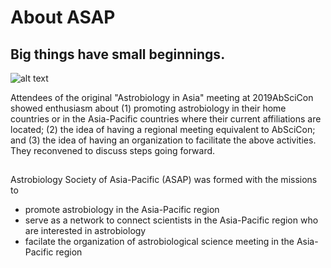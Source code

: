 # About ASAP

## Big things have small beginnings.

![alt text](https://higherlogicdownload.s3.amazonaws.com/AGU/734326d9-60a8-44e1-a26a-4592aff90992/UploadedImages/AbsiCon/AbSciCon_Space_Needle_Firs_Stars_Logo_322x275.jpg)

Attendees of the original "Astrobiology in Asia" meeting at 2019AbSciCon showed enthusiasm about (1) promoting astrobiology in their home countries or in the Asia-Pacific countries where their current affiliations are located; (2) the idea of having a regional meeting equivalent to AbSciCon; and (3) the idea of having an organization to facilitate the above activities. They reconvened to discuss steps going forward.

## 
Astrobiology Society of Asia-Pacific (ASAP) was formed with the missions to
* promote astrobiology in the Asia-Pacific region
* serve as a network to connect scientists in the Asia-Pacific region who are interested in astrobiology
* facilate the organization of astrobiological science meeting in the Asia-Pacific region
